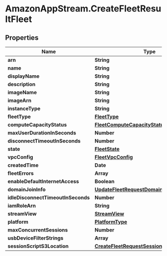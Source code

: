 # AmazonAppStream.CreateFleetResultFleet

## Properties

Name | Type | Description | Notes
------------ | ------------- | ------------- | -------------
**arn** | **String** |  | 
**name** | **String** |  | 
**displayName** | **String** |  | [optional] 
**description** | **String** |  | [optional] 
**imageName** | **String** |  | [optional] 
**imageArn** | **String** |  | [optional] 
**instanceType** | **String** |  | 
**fleetType** | [**FleetType**](FleetType.md) |  | [optional] 
**computeCapacityStatus** | [**FleetComputeCapacityStatus**](FleetComputeCapacityStatus.md) |  | 
**maxUserDurationInSeconds** | **Number** |  | [optional] 
**disconnectTimeoutInSeconds** | **Number** |  | [optional] 
**state** | [**FleetState**](FleetState.md) |  | 
**vpcConfig** | [**FleetVpcConfig**](FleetVpcConfig.md) |  | [optional] 
**createdTime** | **Date** |  | [optional] 
**fleetErrors** | **Array** |  | [optional] 
**enableDefaultInternetAccess** | **Boolean** |  | [optional] 
**domainJoinInfo** | [**UpdateFleetRequestDomainJoinInfo**](UpdateFleetRequestDomainJoinInfo.md) |  | [optional] 
**idleDisconnectTimeoutInSeconds** | **Number** |  | [optional] 
**iamRoleArn** | **String** |  | [optional] 
**streamView** | [**StreamView**](StreamView.md) |  | [optional] 
**platform** | [**PlatformType**](PlatformType.md) |  | [optional] 
**maxConcurrentSessions** | **Number** |  | [optional] 
**usbDeviceFilterStrings** | **Array** |  | [optional] 
**sessionScriptS3Location** | [**CreateFleetRequestSessionScriptS3Location**](CreateFleetRequestSessionScriptS3Location.md) |  | [optional] 


